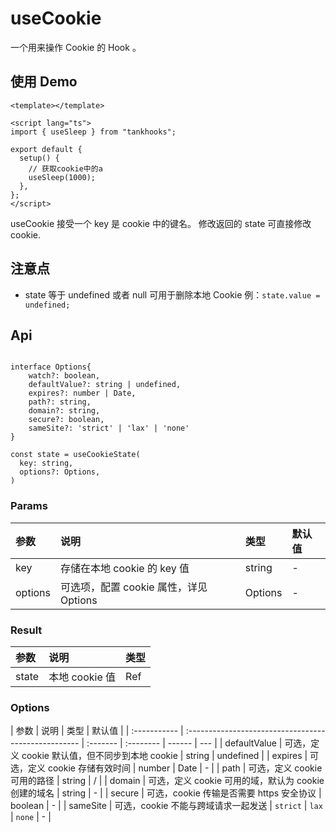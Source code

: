 <!--
 * @Descripttion: 神之一手
 * @version: 1.0.0
 * @Author: null
 * @Date: 2022-08-05 16:32:13
 * @LastEditors: sueRimn
 * @LastEditTime: 2022-08-05 16:33:07
-->

# useCookie

一个用来操作 Cookie 的 Hook 。

## 使用 Demo

```vue
<template></template>

<script lang="ts">
import { useSleep } from "tankhooks";

export default {
  setup() {
    // 获取cookie中的a
    useSleep(1000);
  },
};
</script>
```

useCookie 接受一个 key 是 cookie 中的键名。 修改返回的 state 可直接修改 cookie.

## 注意点

- state 等于 undefined 或者 null 可用于删除本地 Cookie 例：`state.value = undefined;`

## Api

```

interface Options{
    watch?: boolean,
    defaultValue?: string | undefined,
    expires?: number | Date,
    path?: string,
    domain?: string,
    secure?: boolean,
    sameSite?: 'strict' | 'lax' | 'none'
}

const state = useCookieState(
  key: string,
  options?: Options,
)
```

### Params

| 参数    | 说明                                   | 类型    | 默认值 |
| :------ | :------------------------------------- | :------ | :----- |
| key     | 存储在本地 cookie 的 key 值            | string  | -      |
| options | 可选项，配置 cookie 属性，详见 Options | Options | -      |

### Result

| 参数  | 说明           | 类型     |
| :---- | :------------- | :------- |
| state | 本地 cookie 值 | Ref<any> |

### Options

| 参数         | 说明                                                 | 类型     | 默认值    |
| :----------- | :--------------------------------------------------- | :------- | :-------- | ------ | --- |
| defaultValue | 可选，定义 cookie 默认值，但不同步到本地 cookie      | string   | undefined |
| expires      | 可选，定义 cookie 存储有效时间                       | number   | Date      | -      |
| path         | 可选，定义 cookie 可用的路径                         | string   | /         |
| domain       | 可选，定义 cookie 可用的域，默认为 cookie 创建的域名 | string   | -         |
| secure       | 可选，cookie 传输是否需要 https 安全协议             | boolean  | -         |
| sameSite     | 可选，cookie 不能与跨域请求一起发送                  | `strict` | `lax`     | `none` | -   |
